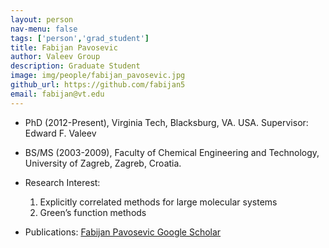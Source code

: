 ```yaml
---
layout: person
nav-menu: false
tags: ['person','grad_student']
title: Fabijan Pavosevic
author: Valeev Group
description: Graduate Student
image: img/people/fabijan_pavosevic.jpg
github_url: https://github.com/fabijan5
email: fabijan@vt.edu
---
```

- PhD (2012-Present), Virginia Tech, Blacksburg, VA. USA. Supervisor: Edward F. Valeev
- BS/MS (2003-2009), Faculty of Chemical Engineering and Technology, University of Zagreb, Zagreb, Croatia.

- Research Interest:
  1. Explicitly correlated methods for large molecular systems
  2. Green’s function methods

- Publications:
    [Fabijan Pavosevic Google Scholar](https://scholar.google.com/citations?user=q2lveLEAAAAJ&hl=en)
